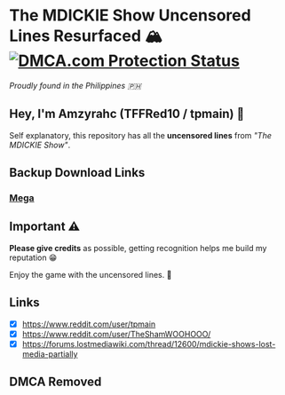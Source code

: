 # The MDICKIE Show Uncensored Lines Resurfaced 🏔️ <a href="//www.dmca.com/Protection/Status.aspx?ID=10b517df-3088-4358-ab40-932184526344" title="DMCA.com Protection Status" class="dmca-badge"> <img src ="https://images.dmca.com/Badges/dmca-badge-w100-5x1-07.png?ID=10b517df-3088-4358-ab40-932184526344"  alt="DMCA.com Protection Status" /></a>
*Proudly found in the Philippines 🇵🇭*

## Hey, I'm Amzyrahc (TFFRed10 / tpmain) 👋
Self explanatory, this repository has all the **uncensored lines** from *"The MDICKIE Show"*.

## Backup Download Links
### [Mega](https://mega.nz/file/mc9VkKIY#Uyk5uCFzxJWnxYjBq6KWfV8TwZcu6iwTxZKD5HstmAk)

## Important ⚠
**Please give credits** as possible, getting recognition helps me build my reputation 😁


Enjoy the game with the uncensored lines. 🤗


## Links
* [x] https://www.reddit.com/user/tpmain
* [x] https://www.reddit.com/user/TheShamWOOHOOO/
* [x] https://forums.lostmediawiki.com/thread/12600/mdickie-shows-lost-media-partially

## DMCA Removed
